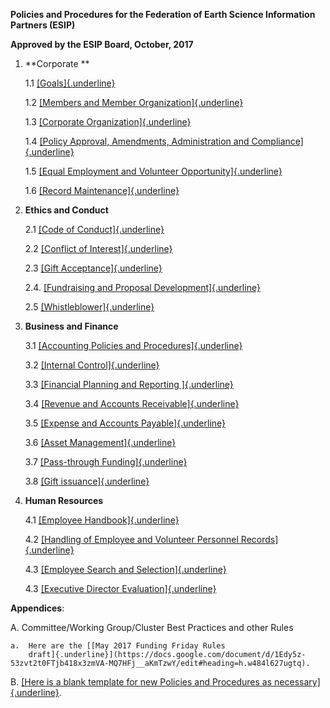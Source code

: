 **Policies and Procedures for the Federation of Earth Science
Information Partners (ESIP)**

**Approved by the ESIP Board, October, 2017**

1.  **Corporate **

    1.1  [[Goals]{.underline}](https://docs.google.com/document/d/1ALmz65JTs9EgcQiRMbO1KOqN_IY6qBvLGw0osgyICK8/edit)

    1.2  [[Members and Member
        Organization]{.underline}](https://docs.google.com/document/d/1RmbfgKkhazUsYr1aOvC4tuBam9wzp5H8tLuFOL4pN6E/edit)

    1.3  [[Corporate
        Organization]{.underline}](https://docs.google.com/document/d/1VkwaJ0h5i2tmfdoQoTXlx4Sg03vbo6RfNTLjKiqdfQU/edit)

    1.4  [[Policy Approval, Amendments, Administration and
        Compliance]{.underline}](https://docs.google.com/document/d/1fPeLI-LI1SS4mOQpp9sY5w_Y4uaaVPudRouWABLi_NE/edit)

    1.5  [[Equal Employment and Volunteer
        Opportunity]{.underline}](https://docs.google.com/document/d/1NH7ZiBgiQQyezAA6lFHJGgrOfmIf6WF9KCVYJy6q3Yk/edit?usp=sharing)

    1.6  [[Record
        Maintenance]{.underline}](https://docs.google.com/document/d/1G9n1sOxDuSsRgtYnn0P-ityWNmc5Z5v34XoFSKYHQxk/edit?usp=sharing)

2.  **Ethics and Conduct**

    2.1  [[Code of
        Conduct]{.underline}](https://docs.google.com/document/d/1nlAeEKF9Q-mGmdb3CYMkOiCn4c4w2WXaLNB21NWW8ww/edit)

    2.2  [[Conflict of
        Interest]{.underline}](https://drive.google.com/open?id=18qD_nKQs_wGNc5oie9z3d8t2l38q1l69p93T9Lz3LZk)

    2.3  [[Gift
        Acceptance]{.underline}](https://docs.google.com/document/d/1mwHv6wpNNExWDb7vlqo0kUbKgKY0aoC4NMqUsLmtE90/edit)

    2.4. [[Fundraising and Proposal
        Development]{.underline}](https://docs.google.com/document/d/12TFNz4BccZNrv84CT13r53Y0HADHFrAhWyNYqr6jLk4/edit)

    2.5 [[Whistleblower]{.underline}](https://docs.google.com/a/esipfed.org/document/d/1Yqlpx2MplT4D-YLNTXtKHAlg8WlgHgNqFFnZI85T140/edit?usp=sharing)

3.  **Business and Finance**

    3.1 [[Accounting Policies and
        Procedures]{.underline}](https://docs.google.com/document/d/1nigglLaIxD13folcFVI4kRvFYi_wHYinyf2xo9Se7J0/edit?usp=sharing)

    3.2 [[Internal
        Control]{.underline}](https://docs.google.com/document/d/1bsltoqR8UG7LxJhQaI8go2nJtfOq8HciDUFacCZ7wd8/edit?usp=sharing)

    3.3 [[Financial Planning and Reporting
        ]{.underline}](https://docs.google.com/document/d/1T1hbhVer4WKxVuwsf01VzgSDilBcZNxGfZcylep0WM4/edit?usp=sharing)

    3.4 [[Revenue and Accounts
        Receivable]{.underline}](https://docs.google.com/document/d/1owM2eBz3MgJkJO3DUMqAD5KNA5Q-1ihNNpPEqRvwwSw/edit)

    3.5 [[Expense and Accounts
        Payable]{.underline}](https://docs.google.com/document/d/13z779I-kNX4KD2ZXDnUeWU3HxqX7BrLMAS7PKj0Cwbo/edit)

    3.6 [[Asset
        Management]{.underline}](https://docs.google.com/document/d/1Q8Q4Iz-yx0xGvCPCqCukrPnjhljxnLGBR4lBK11HoBs/edit)

    3.7 [[Pass-through
        Funding]{.underline}](https://docs.google.com/document/d/1By4_JyyyNIdozIeeZRBXWY5-OJbSiXMzh3k8qTkTXnY/edit)

    3.8 [[Gift
        issuance]{.underline}](https://docs.google.com/document/d/17BymNsvh0v4cLe1MRgWpB_ht2slklF-S-eDsLV_ppFU/edit#heading=h.p9muwiynpk5j)

4.  **Human Resources**

    4.1 [[Employee
        Handbook]{.underline}](https://docs.google.com/document/d/1QlIbnYt5JrGgCItLtHpiWWkFbAiE7BYUfp-k-05S2co/edit)

    4.2 [[Handling of Employee and Volunteer Personnel
        Records]{.underline}](https://drive.google.com/open?id=1uDNC_w3PWYiysQrh9bBAWtQW0sZLpkW9rRDE-ogzueY)

    4.3 [[Employee Search and
        Selection]{.underline}](https://drive.google.com/open?id=1k4yopLNdB3_I8ewNb2QiDz07tCLZw5Y4ZRTXDJjIkfU)

    4.3 [[Executive Director
        Evaluation]{.underline}](https://docs.google.com/document/d/1cm0UcjgA7sWDQQOz2aYwiM68lQBWjGbFnQ_UCSw_F7w/edit)

**Appendices**:

A.  Committee/Working Group/Cluster Best Practices and other Rules

    a.  Here are the [[May 2017 Funding Friday Rules
        draft]{.underline}](https://docs.google.com/document/d/1Edy5z-53zvt2t0FTjb418x3zmVA-MQ7HFj__aKmTzwY/edit#heading=h.w484l627ugtq).

B.  [[Here is a blank template for new Policies and Procedures as
    necessary]{.underline}](https://drive.google.com/open?id=0B5JaTIDjdUK5ZVFxSFM4U2VSUUU).
